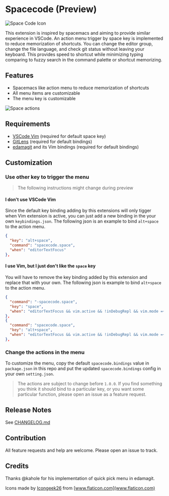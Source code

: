 # Spacecode (Preview)

![Space Code Icon](images/icon.png)

This extension is inspired by spacemacs and aiming to provide similar experience in VSCode. An action menu trigger by space key is implemented to reduce memorization of shortcuts. You can change the editor group, change the file language, and check git status without leaving your keyboard. This provides speed to shortcut while minimizing typing comparing to fuzzy search in the command palette or shortcut memorizing.

## Features

- Spacemacs like action menu to reduce memorization of shortcuts
- All menu items are customizable
- The menu key is customizable

![Space actions](images/feature.gif)

## Requirements

- [VSCode Vim](https://marketplace.visualstudio.com/items?itemName=vscodevim.vim) (required for default space key)
- [GitLens](https://marketplace.visualstudio.com/items?itemName=eamodio.gitlens) (required for default bindings)
- [edamagit](https://marketplace.visualstudio.com/items?itemName=kahole.magit) and its Vim bindings (required for default bindings)

## Customization

### Use other key to trigger the menu

> The following instructions might change during preview

#### I don't use VSCode Vim
Since the default key binding adding by this extensions will only tigger when Vim extension is active, you can just add a new binding in the your own `keybindings.json`. The following json is an example to bind `alt+space` to the action menu.

```json
{
  "key": "alt+space",
  "command": "spacecode.space",
  "when": "editorTextFocus"
},
```

#### I use Vim, but I just don't like the `space` key
You will have to remove the key binding added by this extension and replace that with your own. The following json is example to bind `alt+space` to the action menu.
```json
{
  "command": "-spacecode.space",
  "key": "space",
  "when": "editorTextFocus && vim.active && !inDebugRepl && vim.mode =~ /^Normal|Visual|VisualBlock|VisualLine$/"
},
{
  "command": "spacecode.space",
  "key": "alt+space",
  "when": "editorTextFocus && vim.active && !inDebugRepl && vim.mode =~ /^Normal|Visual|VisualBlock|VisualLine$/"
},

```

### Change the actions in the menu
To customize the menu, copy the default `spacecode.bindings` value in `package.json` in this repo and put the updated `spacecode.bindings` config in your own `setting.json`.

> The actions are subject to change before `1.0.0`. If you find something you think it should bind to a particular key, or you want some particular function, please open an issue as a feature request.

## Release Notes

See [CHANGELOG.md](CHANGELOG.md)

## Contribution
All feature requests and help are welcome. Please open an issue to track.

## Credits
Thanks @kahole for his implementation of quick pick menu in edamagit.

Icons made by [Icongeek26](https://www.flaticon.com/authors/icongeek26) from [www.flaticon.com](www.flaticon.com)
